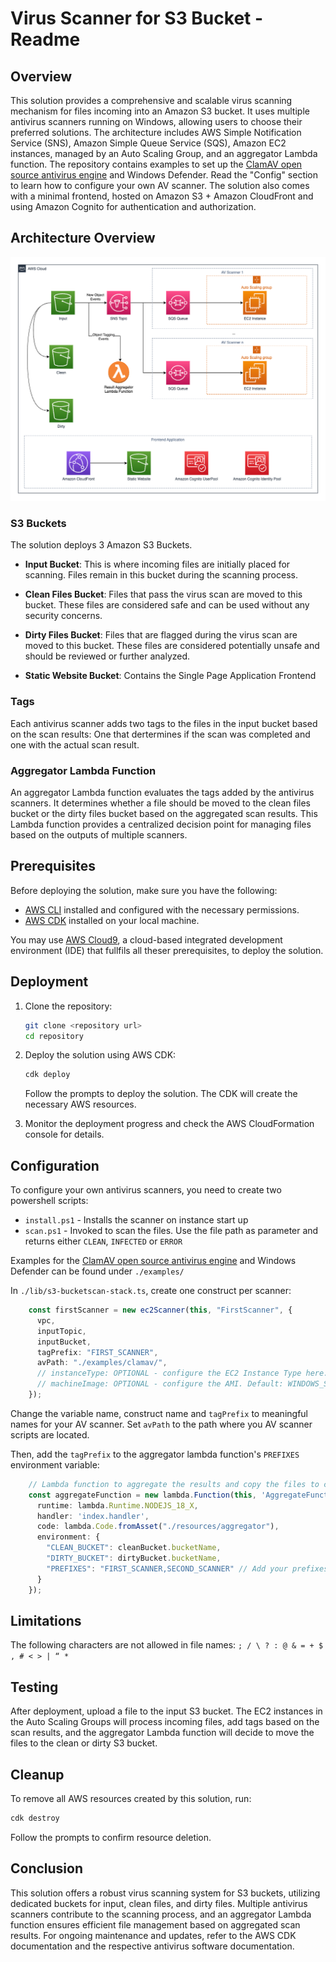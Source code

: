 # Virus Scanner for S3 Bucket - Readme

## Overview

This solution provides a comprehensive and scalable virus scanning mechanism for files incoming into an Amazon S3 bucket. It uses multiple antivirus scanners running on Windows, allowing users to choose their preferred solutions. The architecture includes AWS Simple Notification Service (SNS), Amazon Simple Queue Service (SQS), Amazon EC2 instances, managed by an Auto Scaling Group, and an aggregator Lambda function. The repository contains examples to set up the [ClamAV open source antivirus engine](https://www.clamav.net/) and Windows Defender. Read the "Config" section to learn how to configure your own AV scanner. 
The solution also comes with a minimal frontend, hosted on Amazon S3 + Amazon CloudFront and using Amazon Cognito for authentication and authorization.

## Architecture Overview

![Architecture Diagram](images/diagram.png)

### S3 Buckets

The solution deploys 3 Amazon S3 Buckets.

- **Input Bucket**: This is where incoming files are initially placed for scanning. Files remain in this bucket during the scanning process.

- **Clean Files Bucket**: Files that pass the virus scan are moved to this bucket. These files are considered safe and can be used without any security concerns.

- **Dirty Files Bucket**: Files that are flagged during the virus scan are moved to this bucket. These files are considered potentially unsafe and should be reviewed or further analyzed.

- **Static Website Bucket**: Contains the Single Page Application Frontend

### Tags

Each antivirus scanner adds two tags to the files in the input bucket based on the scan results: One that dertermines if the scan was completed and one with the actual scan result.

### Aggregator Lambda Function

An aggregator Lambda function evaluates the tags added by the antivirus scanners. It determines whether a file should be moved to the clean files bucket or the dirty files bucket based on the aggregated scan results. This Lambda function provides a centralized decision point for managing files based on the outputs of multiple scanners.

## Prerequisites

Before deploying the solution, make sure you have the following:

- [AWS CLI](https://aws.amazon.com/cli/) installed and configured with the necessary permissions.
- [AWS CDK](https://aws.amazon.com/cdk/) installed on your local machine.

You may use [AWS Cloud9](https://aws.amazon.com/cloud9/), a cloud-based integrated development environment (IDE) that fullfils all theser prerequisites, to deploy the solution.

## Deployment

1. Clone the repository:

    ```bash
    git clone <repository url>
    cd repository
    ```

2. Deploy the solution using AWS CDK:

    ```bash
    cdk deploy
    ```

    Follow the prompts to deploy the solution. The CDK will create the necessary AWS resources.

3. Monitor the deployment progress and check the AWS CloudFormation console for details.

## Configuration

To configure your own antivirus scanners, you need to create two powershell scripts:

* `install.ps1` - Installs the scanner on instance start up
* `scan.ps1` - Invoked to scan the files. Use the file path as parameter and returns either `CLEAN`, `INFECTED` or `ERROR`

Examples for the [ClamAV open source antivirus engine](https://www.clamav.net/) and Windows Defender can be found under `./examples/`

In `./lib/s3-bucketscan-stack.ts`, create one construct per scanner:

```typescript
    const firstScanner = new ec2Scanner(this, "FirstScanner", {
      vpc,
      inputTopic,
      inputBucket,
      tagPrefix: "FIRST_SCANNER",
      avPath: "./examples/clamav/",
      // instanceType: OPTIONAL - configure the EC2 Instance Type here. Default: m6a.large,
      // machineImage: OPTIONAL - configure the AMI. Default: WINDOWS_SERVER_2019_ENGLISH_FULL_BASE
    });
```

Change the variable name, construct name and `tagPrefix` to meaningful names for your AV scanner. Set `avPath` to the path where you AV scanner scripts are located.

Then, add the `tagPrefix` to the aggregator lambda function's `PREFIXES` environment variable:
```typescript
    // Lambda function to aggregate the results and copy the files to clean/dirty buckets
    const aggregateFunction = new lambda.Function(this, 'AggregateFunction', {
      runtime: lambda.Runtime.NODEJS_18_X,
      handler: 'index.handler',
      code: lambda.Code.fromAsset("./resources/aggregator"),
      environment: {
        "CLEAN_BUCKET": cleanBucket.bucketName,
        "DIRTY_BUCKET": dirtyBucket.bucketName,
        "PREFIXES": "FIRST_SCANNER,SECOND_SCANNER" // Add your prefixes here
      }
    });
```

## Limitations

The following characters are not allowed in file names: `; / \ ? : @ & = + $ , # < > | “ *`

## Testing

After deployment, upload a file to the input S3 bucket. The EC2 instances in the Auto Scaling Groups will process incoming files, add tags based on the scan results, and the aggregator Lambda function will decide to move the files to the clean or dirty S3 bucket.

## Cleanup

To remove all AWS resources created by this solution, run:

```bash
cdk destroy
```

Follow the prompts to confirm resource deletion.

## Conclusion

This solution offers a robust virus scanning system for S3 buckets, utilizing dedicated buckets for input, clean files, and dirty files. Multiple antivirus scanners contribute to the scanning process, and an aggregator Lambda function ensures efficient file management based on aggregated scan results. For ongoing maintenance and updates, refer to the AWS CDK documentation and the respective antivirus software documentation.
